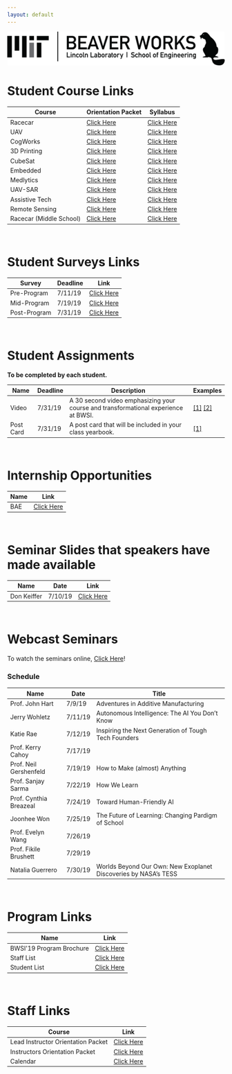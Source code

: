 ```yaml
---
layout: default
---
```

![BWSI](./assets/img/logo-full.png)

# Student Course Links

| Course | Orientation Packet | Syllabus |
| ------ | ------------------ | -------- |
| Racecar | [Click Here](https://drive.google.com/file/d/12aDJJZVbDnfC57evqTdtu9WWM_dCFfRJ/view?usp=sharing) | [Click Here](https://drive.google.com/file/d/1Hs_wsW0Wf0JK6mV4YuWQe9wPuuEkTMC8/view?usp=sharing) |
| UAV | [Click Here](https://drive.google.com/file/d/1AEsCXamPX_5H4aGzU9944Txyxpq8ct4p/view?usp=sharing) | [Click Here](https://drive.google.com/file/d/12gDWrbvQ6lcEM7pATHxEf4Wc-x2JP5pi/view?usp=sharing) |
| CogWorks | [Click Here](https://drive.google.com/file/d/1qDG84qfkpXVIGJN0HVF_X5jgAM2ldXxV/view?usp=sharing) | [Click Here](https://drive.google.com/file/d/1B7fWrEHcds6CyQeD4ChRQ39cygKlwY38/view?usp=sharing) |
| 3D Printing | [Click Here](https://drive.google.com/file/d/1eULzHOGASmNEomgvF1s8v5yAQrKNPlUu/view?usp=sharing) | [Click Here](https://drive.google.com/file/d/1dhvT15XgVZ1o_7JHNjfK4ro0WJapHzkb/view?usp=sharing) |
| CubeSat | [Click Here](https://drive.google.com/file/d/1aeHqIxK4G0Kv-yaTI_t_mNX_YHgczGFd/view?usp=sharing) | [Click Here](https://drive.google.com/file/d/1Inn-eADDLnTRTnudXp80835OKs8ay2Jv/view?usp=sharing) |
| Embedded | [Click Here](https://drive.google.com/file/d/1W8k9Vvd3WkK08ls-3cqKHp6A4uojs1Vs/view?usp=sharing) | [Click Here](https://drive.google.com/file/d/13-t4R4SaISDZypFOPpfMAZR--Nl0OMlg/view?usp=sharing) |
| Medlytics | [Click Here](https://drive.google.com/file/d/1esh6Y9h3qnsb8OSKIKP-Dz0QsMBMvpfh/view?usp=sharing) | [Click Here](https://drive.google.com/file/d/1MqH_uZpj6jhS-czXeXuw9eaPdFT33Psf/view?usp=sharing) |
| UAV-SAR | [Click Here](https://drive.google.com/file/d/1eFTEsfdziLlYyfdNeggMU9R0M9yA6Ge8/view?usp=sharing) | [Click Here](https://drive.google.com/file/d/1UyMIpbCWXOu5q9CR_1aYVGpyssQ6BdgT/view?usp=sharing) |
| Assistive Tech | [Click Here](https://drive.google.com/file/d/1M48whYhvRJxvrbda06ednzGDDfPMP05H/view?usp=sharing) | [Click Here]( https://drive.google.com/file/d/1NX97Ur7Sp9ok4Te1a22ZncnIG9dzBjHh/view?usp=sharing) |
| Remote Sensing | [Click Here](https://drive.google.com/file/d/1xT6-MJ3ijQ0-J2vSp_oQ0ljkFWCka4uZ/view?usp=sharing) | [Click Here](https://drive.google.com/file/d/1QjEEw-63NyvLLNmulj7ElPwuFJdqyEP5/view?usp=sharing) |
| Racecar (Middle School) | [Click Here](https://drive.google.com/file/d/1ZTU0sn02oI_mZ_ypvP0oO86XadcVU3wT/view) | [Click Here](https://drive.google.com/file/d/19E8G032gIjifUlle7j3gtzvyhoCcy2y1/view) |

<br/>

# Student Surveys Links

| Survey | Deadline | Link |
| ------ | -------- | ---- |
| Pre-Program | 7/11/19 | [Click Here](https://mit-bwsi.formstack.com/forms/bwsi_2019__student_survey_preprogram_) |
| Mid-Program | 7/19/19 | [Click Here](https://mit-bwsi.formstack.com/forms/bwsi_2019_student_survey_midprogram_) |
| Post-Program | 7/31/19 | [Click Here](https://mit-bwsi.formstack.com/forms/bwsi_2019_student_survey_postprogram_) |

<br/>
 
# Student Assignments

__To be completed by each student.__

| Name | Deadline | Description | Examples |
| ---- | -------- | ----------- | ------ |
| Video | 7/31/19 | A 30 second video emphasizing your course and transformational experience at BWSI. | [[1]](https://drive.google.com/file/d/1F-vP8NcrDRrVUbPGFaYjToiHWA_v9uAN/view?usp=sharing) [[2]](https://drive.google.com/file/d/1Kj56vio2JhtkeAlZlXiWK8zsx9HMxyEj/view?usp=sharing) |
| Post Card | 7/31/19 | A post card that will be included in your class yearbook. |[[1]](https://drive.google.com/file/d/1qOhY6brnW0HZ4JQeN2JLooeoECe-vkst/view?usp=sharing) |

<br/>

# Internship Opportunities

| Name | Link |
| ---- | ---- |
| BAE  | [Click Here](https://jobs.baesystems.com/global/en/job/52546BR/Engineering-Intern-High-School-Graduates-Class-of-2020) |

<br/>

# Seminar Slides that speakers have made available

| Name | Date | Link |
| ---- | ---- | ---- |
| Don Keiffer | 7/10/19 | [Click Here](https://drive.google.com/file/d/11Har-oYwBBjuBVygDPG5j5Ve8vp5DTH-/view?usp=sharing) |

<br/>

# Webcast Seminars

To watch the seminars online, [Click Here](http://web.mit.edu/webcast/beaverworks/sum2019/)!

### Schedule

| Name | Date | Title |
| ---- | ---- | ----- |
| Prof. John Hart | 7/9/19 | Adventures in Additive Manufacturing |
| Jerry Wohletz | 7/11/19 | Autonomous Intelligence: The AI You Don’t Know |
| Katie Rae | 7/12/19 | Inspiring the Next Generation of Tough Tech Founders |
| Prof. Kerry Cahoy | 7/17/19 |   |
| Prof. Neil Gershenfeld | 7/19/19 | How to Make (almost) Anything |
| Prof. Sanjay Sarma | 7/22/19 | How We Learn |
| Prof. Cynthia Breazeal | 7/24/19 | Toward Human-Friendly AI |
| Joonhee Won | 7/25/19 | The Future of Learning: Changing Pardigm of School |
| Prof. Evelyn Wang | 7/26/19 |   |
| Prof. Fikile Brushett | 7/29/19 |   |
| Natalia Guerrero | 7/30/19 | Worlds Beyond Our Own: New Exoplanet Discoveries by NASA’s TESS |

<br/>

# Program Links

| Name | Link |
| ---- | ---- |
| BWSI'19 Program Brochure | [Click Here](https://drive.google.com/file/d/1f6MtWChhFetyJVoSkKW4KYEGOP3-rO66/view?usp=sharing) |
| Staff List | [Click Here](https://docs.google.com/document/d/1oD41npMcMWC7HpVsdCkwTN9YD_uZM62C41skchSb5LM/edit?usp=sharing) |
| Student List | [Click Here](https://drive.google.com/file/d/1QfBoI5cGsiI5P19cwbeJGIH-oy5fNAXl/view?usp=sharing) |

<br/>

# Staff Links

| Course | Link |
| ------ | ---- |
| Lead Instructor Orientation Packet | [Click Here](https://drive.google.com/file/d/14zvWTPmdL5d_xRpTMRjialr7Ll8L2Xyv/view?usp=sharing) |
| Instructors Orientation Packet | [Click Here](https://drive.google.com/file/d/1oHEUjkCau0G1BEQpQC9IvvHTmII6otLy/view?usp=sharing) |
| Calendar | [Click Here](https://calendar.google.com/calendar?cid=bWl0bGxiZWF2ZXJ3b3Jrc0BnbWFpbC5jb20) |

<br/>
